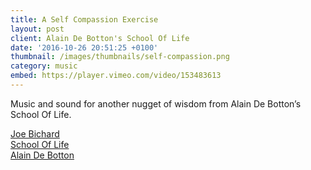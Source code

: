 ```yaml
---
title: A Self Compassion Exercise
layout: post
client: Alain De Botton's School Of Life
date: '2016-10-26 20:51:25 +0100'
thumbnail: /images/thumbnails/self-compassion.png
category: music
embed: https://player.vimeo.com/video/153483613
---
```


Music and sound for another&nbsp;nugget of wisdom from Alain De Botton’s School Of Life.

[Joe Bichard](http://www.joebichard.com/)  
[School Of Life](http://t.umblr.com/redirect?z=http%3A%2F%2Fwww.theschooloflife.com%2F&amp;t=NGYzYzY1ZThlMjQzN2Q4NjI4YTUzYjJhNWYzYWQ5NGZmNTQ5ZTM1Nyxud25Ha1pqOQ%3D%3D)  
[Alain De Botton](http://t.umblr.com/redirect?z=http%3A%2F%2Falaindebotton.com%2F&amp;t=MzRlODMzN2VkZTY3MDIxNTE4NDJlZTg1NmZjOGI0OGMxNjI0ODY0Yixud25Ha1pqOQ%3D%3D)
